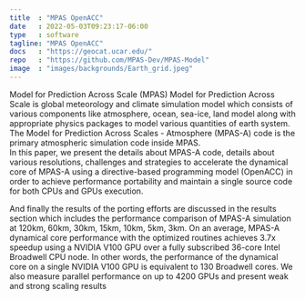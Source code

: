 ```yaml
---
title  : "MPAS OpenACC"
date   : 2022-05-03T09:23:17-06:00
type   : software
tagline: "MPAS OpenACC"
docs   : "https://geocat.ucar.edu/"
repo   : "https://github.com/MPAS-Dev/MPAS-Model"
image  : "images/backgrounds/Earth_grid.jpeg"
---
```




Model for Prediction Across Scale (MPAS) 
Model for Prediction Across Scale is global meteorology and climate simulation model which consists of various components like atmosphere, ocean, sea-ice, land model along with appropriate physics packages to model various quantities of earth system.  The Model for Prediction Across Scales - Atmosphere (MPAS-A) code is the primary atmospheric simulation code inside MPAS.  
In this paper, we present the details about MPAS-A code, details about various resolutions, challenges and strategies to accelerate the dynamical core of MPAS-A using a directive-based programming model (OpenACC) in order to achieve performance portability and maintain a single source code for both CPUs and GPUs execution. 

And finally the results of the porting efforts are discussed in the results section which includes the performance comparison of MPAS-A simulation at 120km, 60km, 30km, 15km, 10km, 5km, 3km. On an average, MPAS-A dynamical core performance with the optimized routines achieves 3.7x speedup using a NVIDIA V100 GPU over a fully subscribed 36-core Intel Broadwell CPU node. In other words, the performance of the dynamical core on a single NVIDIA V100 GPU is equivalent to 130 Broadwell cores. We also measure parallel performance on up to 4200 GPUs and present weak and strong scaling results

